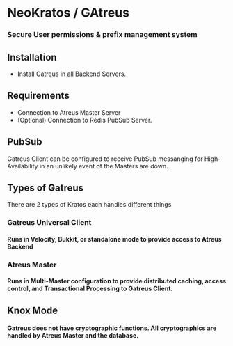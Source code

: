 # NeoKratos / GAtreus
### Secure User permissions & prefix management system

## Installation
- Install Gatreus in all Backend Servers.

## Requirements
- Connection to Atreus Master Server
- (Optional) Connection to Redis PubSub Server.

## PubSub
Gatreus Client can be configured to receive PubSub messanging for High-Availability in an unlikely event of the Masters are down.

## Types of Gatreus 
There are 2 types of Kratos each handles different things
### Gatreus Universal Client
#### Runs in Velocity, Bukkit, or standalone mode to provide access to Atreus Backend
### Atreus Master
#### Runs in Multi-Master configuration to provide distributed caching, access control, and Transactional Processing to Gatreus Client.

## Knox Mode
#### Gatreus does not have cryptographic functions. All cryptographics are handled by Atreus Master and the database.
